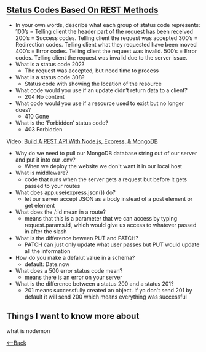 ## [Status Codes Based On REST Methods](https://www.moesif.com/blog/technical/api-design/Which-HTTP-Status-Code-To-Use-For-Every-CRUD-App/)
* In your own words, describe what each group of status code represents:
100’s = Telling client the header part of the request has been received
200’s = Success codes. Telling client the request was accepted
300’s = Redirection codes. Telling client what they requested have been moved
400’s = Error codes. Telling client the request was invalid.
500’s = Error codes. Telling client the request was invalid due to the server issue.
* What is a status code 202?
  * The request was accepted, but need time to process
* What is a status code 308?
  * Status code with showing the location of the resource
* What code would you use if an update didn’t return data to a client?
  * 204 No content
* What code would you use if a resource used to exist but no longer does?
  * 410 Gone
* What is the ‘Forbidden’ status code?
  * 403 Forbidden


Video: [Build A REST API With Node.js, Express, & MongoDB](https://www.youtube.com/channel/UCFbNIlppjAuEX4znoulh0Cw)
* Why do we need to pull our MongoDB database string out of our server and put it into our .env?
  * When we deploy the website we don't want it in our local host
* What is middleware?
  * code that runs when the server gets a request but before it gets passed to your routes
* What does app.use(express.json()) do?
  * let our server accept JSON as a body instead of a post element or get element
* What does the /:id mean in a route?
  * means that this is a parameter that we can access by typing request.params.id, which would give us access to whatever passed in after the slash
* What is the difference beween PUT and PATCH?
  * PATCH can just only update what user passes but PUT would update all the information
* How do you make a defalut value in a schema?
  * default: Date.now
* What does a 500 error status code mean?
  * means there is an error on your server
* What is the difference between a status 200 and a status 201?
  * 201 means successfully created an object. If yo don't send 201 by default it will send 200 which means everything was successful


## Things I want to know more about
what is nodemon

[<--Back](README.md)